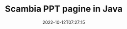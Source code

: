 ---
############################# Static ############################
layout: "auto-gen-merger"
date: 2022-10-12T07:27:15
draft: false
otherformats: tex vdx vsdm vsdx vssm vssx vstm vstx vsx vtx xlam xls xlsb xlsm xlsx xlt

############################# Head ############################
head_title: "Scambia e scambia PPT pagine in Java"
head_description: "Scambia e scambia le posizioni di due pagine all'interno di un file PPT in Java utilizzando l'API di fusione dei documenti."

############################# Header ############################
title: "Scambia PPT pagine in Java"
description: "Scambia le pagine PPT con poche righe di codice Java."
bg_image: "https://cms.admin.containerize.com/templates/aspose/App_Themes/V3/images/bg/header1.png"
bg_overlay: false
button:
    enable: true
    icon: "fas fa-arrow-down"
    label: "Scarica la prova gratuita"
    link: "https://downloads.groupdocs.com/merger/java"

############################# SubMenu ############################
submenu:
    enable: true

    left:
        img_alt: "GroupDocs.Merger for Java"
        image: "https://cms.admin.containerize.com/templates/groupdocs/images/product-logos/90x90-noborder/groupdocs-merger-java.png"
        product: "GroupDocs.Merger"
        platform: "Java"

    middle:
        button:

            # button loop
            - link: "https://apireference.groupdocs.com/merger/java"
              text: "Riferimento API"

            # button loop
            - link: "https://github.com/groupdocs-merger"
              text: "Esempi di codice"

            # button loop
            - link: "https://products.groupdocs.app/merger/family"
              text: "Dimostrazioni dal vivo"

            # button loop
            - link: "https://purchase.groupdocs.com/pricing/merger/java"
              text: "Prezzo"

    right:
        link_download: "https://downloads.groupdocs.com/merger"
        link_learn: "https://docs.groupdocs.com/merger/java"
        link_buy: "https://purchase.groupdocs.com"

############################# About ############################
about:
    enable: true
    title: "Informazioni sull'API GroupDocs.Merger for Java"
    content: |
        [GroupDocs.Merger for Java](/it/merger/java/) offre una soluzione semplice per unire e dividere in modo sicuro tra un'ampia gamma di formati di documenti tra cui PDF, Microsoft Office (Word, Excel, PowerPoint , OneNote), OpenDocument, HTML, immagini e molti altri all'interno delle applicazioni Java. Aggiungendo solo poche righe di codice, esegui diverse operazioni sui documenti come spostare, rimuovere, ruotare, scambiare, estrarre o modificare l'orientamento delle pagine all'interno dei documenti. L'API per la fusione dei documenti supporta anche l'anteprima delle pagine del documento come immagine per analizzare la struttura del documento, la formattazione e il contenuto della pagina.
        
        L'API GroupDocs.Merger è la scelta giusta per le soluzioni aziendali che richiedono funzionalità di scambio delle pagine dei file. Queste API sono ben supportate su tutti i principali sistemi operativi e piattaforme, incluso J2SE 7.0 (1.7), J2SE 8.0 (1.8), Java 10.

############################# Steps ############################
steps:
    enable: true
    title_left: "Scambia PPT pagine di file in Java"
    content_left: |
        [GroupDocs.Merger for Java](/it/merger/java/) consente agli sviluppatori di Java di scambiare facilmente le pagine all'interno di un file PPT implementando alcuni semplici passaggi .
        
        * Inizializza **SwapOptions** per specificare i numeri di pagina da scambiare.
        * Crea una nuova istanza di **Merger** e passa il percorso del documento di origine come parametro del costruttore.
        * Chiama **swapPages** e passa l'oggetto **SwapOptions**.
        * Chiama **save** e specifica il percorso del file per salvare il documento risultante.

    title_right: "Requisiti di sistema"
    content_right: |
        Le API GroupDocs.Merger for Java sono supportate su tutte le principali piattaforme e sistemi operativi. Prima di eseguire il codice seguente, assicurati di avere i seguenti prerequisiti installati sul tuo sistema.

        * Sistemi operativi: Microsoft Windows, Linux, MacOS
        * Ambienti di sviluppo: NetBeans, IntelliJ IDEA, Eclipse
        * Quadri: J2SE 7.0 (1.7), J2SE 8.0 (1.8), Java 10
        * Scarica l'ultima versione di GroupDocs.Merger for Java da [Maven](https://repository.groupdocs.com/webapp/#/artifacts/browse/tree/General/repo/com/groupdocs/groupdocs-merger)
         
    code: |
     {{% merger/additional-styles %}}
     {{< merger/code-merger title="Come scambiare pagine di file PPT utilizzando il codice di esempio Java">}}

        ```java    
        // Scambia le pagine dei file PPT utilizzando l'API GroupDocs.Merger
        int pageNumber1 = 6;
        int pageNumber2 = 1;

        // Inizializza la classe SwapOptions per specificare i numeri di pagina da scambiare
        SwapOptions swapOptions = new SwapOptions(pageNumber2, pageNumber1);

        // Istanzia la fusione con il documento di input PPT
        Merger merger = new Merger("input.ppt");

        // Chiama il metodo SwapPages e passagli l'oggetto SwapOptions
        merger.swapPages(swapOptions);
    
        // Chiama il metodo Save e passa il percorso del file desiderato per salvare il documento di output
        merger.save("output.ppt");
        ```
     {{< /merger/code-merger >}}

############################# Demos ############################
demos:
    enable: true
    title: "Demo dal vivo - Scambia PPT pagine di file online"
    content: |
       Scambia subito le pagine dei file PPT visitando il sito Web [GroupDocs.Merger Live Demos](https://products.groupdocs.app/splitter/swap-pages/ppt).
       La demo dal vivo ha i seguenti vantaggi.
        
############################# About Formats ############################
about_formats:
    enable: true

############################# More Formats ############################
more_formats:
    enable: true
    title: "Scambia pagine di altri formati di file"
    content: |
        Java documenta l'API di fusione e divisione per formati di file e immagini. Scambia alcuni dei formati di file più diffusi come indicato di seguito.

############################# Back to top ###############################
back_to_top:
    enable: true
---